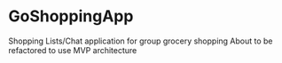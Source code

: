 # GoShoppingApp

Shopping Lists/Chat application for group grocery shopping
About to be refactored to use MVP architecture
